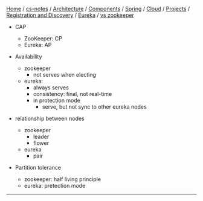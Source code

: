 [Home](https://mengxianbin.github.io) /
[cs-notes](https://mengxianbin.github.io/cs-notes/site) /
[Architecture](https://mengxianbin.github.io/cs-notes/site/Architecture) /
[Components](https://mengxianbin.github.io/cs-notes/site/Architecture/Components) /
[Spring](https://mengxianbin.github.io/cs-notes/site/Architecture/Components/Spring) /
[Cloud](https://mengxianbin.github.io/cs-notes/site/Architecture/Components/Spring/Cloud) /
[Projects](https://mengxianbin.github.io/cs-notes/site/Architecture/Components/Spring/Cloud/Projects) /
[Registration and Discovery](https://mengxianbin.github.io/cs-notes/site/Architecture/Components/Spring/Cloud/Projects/Registration%20and%20Discovery) /
[Eureka](https://mengxianbin.github.io/cs-notes/site/Architecture/Components/Spring/Cloud/Projects/Registration%20and%20Discovery/Eureka) /
[vs zookeeper](https://mengxianbin.github.io/cs-notes/site/Architecture/Components/Spring/Cloud/Projects/Registration%20and%20Discovery/Eureka/vs%20zookeeper)


* CAP
    * ZooKeeper: CP
    * Eureka: AP

* Availability
    * zookeeper
        * not serves when electing
    * eureka:
        * always serves
        * consistency: final, not real-time
        * in protection mode
            * serve, but not sync to other eureka nodes

* relationship between nodes
    * zookeeper
        * leader
        * flower
    * eureka
        * pair

* Partition tolerance
    * zookeeper: half living principle
    * eureka: pretection mode



---
